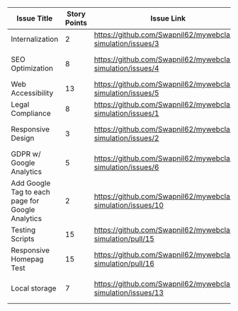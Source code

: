 | Issue Title | Story Points | Issue Link | Status | Assigned to | Assigned on | Completed on | Category | Status Notes |
| --- | --- | --- | --- | --- | --- | --- | --- | --- |
| Internalization | 2 | https://github.com/Swapnil62/mywebclass-simulation/issues/3 | Closed | Aarav, Rolando | 3/18/23 | 3/20/23 | Enhancement | resolved |
| SEO Optimization | 8 | https://github.com/Swapnil62/mywebclass-simulation/issues/4 | Open | Aarav, Rolando, Swapnil | 3/18/23 | N/A | Enhancement | resolved |
| Web Accessibility | 13 | https://github.com/Swapnil62/mywebclass-simulation/issues/5 | Open | Aarav, Swapnil | 3/18/23 | N/A | Enhancement | resolved |
| Legal Compliance | 8 | https://github.com/Swapnil62/mywebclass-simulation/issues/1 | Open | Rolando, Swapnil | 3/18/23 | N/A | Enhancement | resolved |
| Responsive Design | 3 | https://github.com/Swapnil62/mywebclass-simulation/issues/2 | Closed | Aarav, Rolando, Swapnil | 3/18/23 | 3/20/23 | Enhancement | resolved |
| GDPR w/ Google Analytics | 5 | https://github.com/Swapnil62/mywebclass-simulation/issues/6 | Open | Aarav, Rolando | 3/18/23 | N/A | Enhancement | resolved |
| Add Google Tag to each page for Google Analytics | 2 | https://github.com/Swapnil62/mywebclass-simulation/issues/10 | Closed | Aarav, Rolando, Swapnil | 3/19/23 | 3/20/23 | Enhancement | resolved |
| Testing Scripts | 15 | https://github.com/Swapnil62/mywebclass-simulation/pull/15 | Closed | Aarav | 3/20/23 | 3/20/23 | Testing | resolved |
| Responsive Homepag Test | 15 | https://github.com/Swapnil62/mywebclass-simulation/pull/16 | Closed | Aarav | 3/20/23 | 3/20/23 | Testing | resolved |
| Local storage | 7 | https://github.com/Swapnil62/mywebclass-simulation/issues/13 | Closed | Aarav, Rolando, Swapnil | 3/19/23 | 3/20/23 | Enhancement | resolved |
